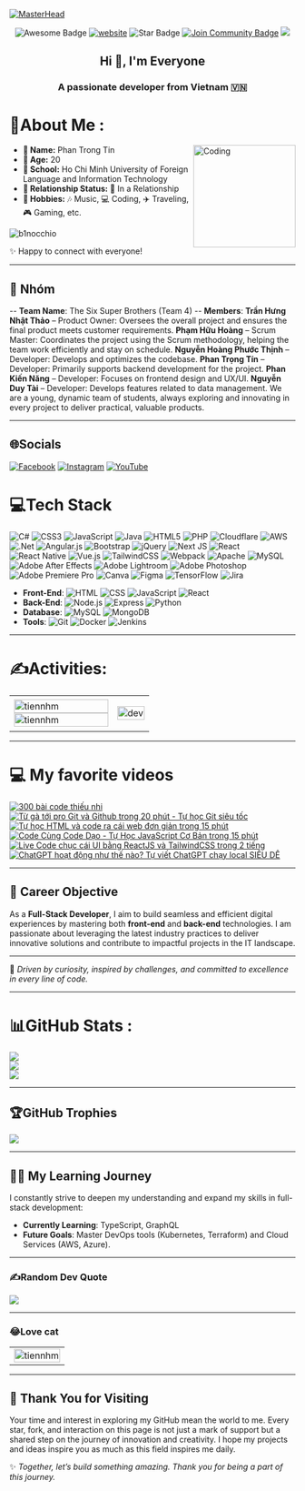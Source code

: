 [![MasterHead](https://firebasestorage.googleapis.com/v0/b/flexi-coding.appspot.com/o/dempgi7-520f8d5f-63d4-4453-8822-dbc149ae27f8.gif?alt=media&token=91c0c7b2-93c3-4029-b011-1a8703c5730d)](https://rishavchanda.io)
<!-- <img align="left" width="400" src="https://github.githubassets.com/images/modules/profile/profile-first-repo.svg" /> -->
<!-- <img align="right" width="64" src="https://img.icons8.com/color/48/vietnam-circular.png" /> -->
</h1>
<div align="center">
<img src="https://cdn.rawgit.com/sindresorhus/awesome/d7305f38d29fed78fa85652e3a63e154dd8e8829/media/badge.svg" alt="Awesome Badge"/>
<a href="https://arbeitnow.com/?utm_source=awesome-github-profile-readme"><img src="https://img.shields.io/static/v1?label=&labelColor=505050&message=arbeitnow&color=%230076D6&style=flat&logo=google-chrome&logoColor=%230076D6" alt="website"/></a>
<!-- <img src="http://hits.dwyl.com/abhisheknaiidu/awesome-github-profile-readme.svg" alt="Hits Badge"/> -->
<img src="https://img.shields.io/static/v1?label=%F0%9F%8C%9F&message=If%20Useful&style=style=flat&color=BC4E99" alt="Star Badge"/>
<a href="https://discord.gg/YPERM8en"><img src="https://img.shields.io/discord/733027681184251937.svg?style=flat&label=Join%20Community&color=7289DA" alt="Join Community Badge"/></a>
<a href="https://x.com/tincutee" ><img src="https://img.shields.io/twitter/follow/b1nocchio.svg?style=social" /> </a>
<br>
</div>

<h2 align="center">Hi 👋, I'm Everyone</h2>
<p align="center">
  <h3 align="center">A passionate developer from Vietnam 🇻🇳 </h3>
</p>

# 💫About Me :
<img align="right" alt="Coding" width="180" src="https://yt3.googleusercontent.com/i-zlYSC8n_BLiXNVF-t0etsgnRVIYrM9S3mF0TW3OoirvXw_-QXyKkdc8Wh3rifoZSqZMGA6nFg=s160-c-k-c0x00ffffff-no-rj">

- **👤 Name:** Phan Trong Tin
- **🎂 Age:** 20
- **🏫 School:** Ho Chi Minh University of Foreign Language and Information Technology
- **💑 Relationship Status:** 💞 In a Relationship
- **🎨 Hobbies:** 🎶 Music, 💻 Coding, ✈️ Traveling, 🎮 Gaming, etc.
<p align="left"> <img src="https://komarev.com/ghpvc/?username=b1nocchhio&label=Profile%20views&color=0e75b6&style=flat" alt="b1nocchio" /> </p>

✨ Happy to connect with everyone!

---

## 👥 Nhóm

-- **Team Name**: The Six Super Brothers (Team 4)
-- **Members**:
 **Trần Hưng Nhật Thảo** – Product Owner: Oversees the overall project and ensures the final product meets customer requirements.
 **Phạm Hữu Hoàng** – Scrum Master: Coordinates the project using the Scrum methodology, helping the team work efficiently and stay on schedule.
 **Nguyễn Hoàng Phước Thịnh** – Developer: Develops and optimizes the codebase.
 **Phan Trọng Tín** – Developer: Primarily supports backend development for the project.
 **Phan Kiến Năng** – Developer: Focuses on frontend design and UX/UI.
 **Nguyễn Duy Tài** – Developer: Develops features related to data management.
 We are a young, dynamic team of students, always exploring and innovating in every project to deliver practical, valuable products.

---

## 🌐Socials
[![Facebook](https://img.shields.io/badge/Facebook-%231877F2.svg?logo=Facebook&logoColor=white)](https://facebook.com/https://www.facebook.com/p2t.29/) [![Instagram](https://img.shields.io/badge/Instagram-%23E4405F.svg?logo=Instagram&logoColor=white)](https://instagram.com/https://www.instagram.com/p2t.29/) [![YouTube](https://img.shields.io/badge/YouTube-%23FF0000.svg?logo=YouTube&logoColor=white)](https://youtube.com/c/https://www.youtube.com/@p2t29) 
# 💻Tech Stack
![C#](https://img.shields.io/badge/c%23-%23239120.svg?style=flat&logo=c-sharp&logoColor=white) ![CSS3](https://img.shields.io/badge/css3-%231572B6.svg?style=flat&logo=css3&logoColor=white) ![JavaScript](https://img.shields.io/badge/javascript-%23323330.svg?style=flat&logo=javascript&logoColor=%23F7DF1E) ![Java](https://img.shields.io/badge/java-%23ED8B00.svg?style=flat&logo=java&logoColor=white) ![HTML5](https://img.shields.io/badge/html5-%23E34F26.svg?style=flat&logo=html5&logoColor=white) ![PHP](https://img.shields.io/badge/php-%23777BB4.svg?style=flat&logo=php&logoColor=white) ![Cloudflare](https://img.shields.io/badge/Cloudflare-F38020?style=flat&logo=Cloudflare&logoColor=white) ![AWS](https://img.shields.io/badge/AWS-%23FF9900.svg?style=flat&logo=amazon-aws&logoColor=white) ![.Net](https://img.shields.io/badge/.NET-5C2D91?style=flat&logo=.net&logoColor=white) ![Angular.js](https://img.shields.io/badge/angular.js-%23E23237.svg?style=flat&logo=angularjs&logoColor=white) ![Bootstrap](https://img.shields.io/badge/bootstrap-%23563D7C.svg?style=flat&logo=bootstrap&logoColor=white) ![jQuery](https://img.shields.io/badge/jquery-%230769AD.svg?style=flat&logo=jquery&logoColor=white) ![Next JS](https://img.shields.io/badge/Next-black?style=flat&logo=next.js&logoColor=white) ![React](https://img.shields.io/badge/react-%2320232a.svg?style=flat&logo=react&logoColor=%2361DAFB) ![React Native](https://img.shields.io/badge/react_native-%2320232a.svg?style=flat&logo=react&logoColor=%2361DAFB) ![Vue.js](https://img.shields.io/badge/vuejs-%2335495e.svg?style=flat&logo=vuedotjs&logoColor=%234FC08D) ![TailwindCSS](https://img.shields.io/badge/tailwindcss-%2338B2AC.svg?style=flat&logo=tailwind-css&logoColor=white) ![Webpack](https://img.shields.io/badge/webpack-%238DD6F9.svg?style=flat&logo=webpack&logoColor=black) ![Apache](https://img.shields.io/badge/apache-%23D42029.svg?style=flat&logo=apache&logoColor=white) ![MySQL](https://img.shields.io/badge/mysql-%2300f.svg?style=flat&logo=mysql&logoColor=white) ![Adobe After Effects](https://img.shields.io/badge/Adobe%20After%20Effects-9999FF.svg?style=flat&logo=Adobe%20After%20Effects&logoColor=white) ![Adobe Lightroom](https://img.shields.io/badge/Adobe%20Lightroom-31A8FF.svg?style=flat&logo=Adobe%20Lightroom&logoColor=white) ![Adobe Photoshop](https://img.shields.io/badge/adobephotoshop-%2331A8FF.svg?style=flat&logo=adobephotoshop&logoColor=white) ![Adobe Premiere Pro](https://img.shields.io/badge/Adobe%20Premiere%20Pro-9999FF.svg?style=flat&logo=Adobe%20Premiere%20Pro&logoColor=white) ![Canva](https://img.shields.io/badge/Canva-%2300C4CC.svg?style=flat&logo=Canva&logoColor=white) 	![Figma](https://img.shields.io/badge/figma-%23F24E1E.svg?style=flat&logo=figma&logoColor=white) ![TensorFlow](https://img.shields.io/badge/TensorFlow-%23FF6F00.svg?style=flat&logo=TensorFlow&logoColor=white) ![Jira](https://img.shields.io/badge/jira-%230A0FFF.svg?style=flat&logo=jira&logoColor=white)
- **Front-End**: ![HTML](https://img.shields.io/badge/HTML5-E34F26?logo=html5&logoColor=white) ![CSS](https://img.shields.io/badge/CSS3-1572B6?logo=css3&logoColor=white) ![JavaScript](https://img.shields.io/badge/JavaScript-F7DF1E?logo=javascript&logoColor=black) ![React](https://img.shields.io/badge/React-61DAFB?logo=react&logoColor=black) 
- **Back-End**: ![Node.js](https://img.shields.io/badge/Node.js-339933?logo=node.js&logoColor=white) ![Express](https://img.shields.io/badge/Express-000000?logo=express&logoColor=white) ![Python](https://img.shields.io/badge/Python-3776AB?logo=python&logoColor=white)
- **Database**: ![MySQL](https://img.shields.io/badge/MySQL-4479A1?logo=mysql&logoColor=white) ![MongoDB](https://img.shields.io/badge/MongoDB-47A248?logo=mongodb&logoColor=white)
- **Tools**: ![Git](https://img.shields.io/badge/Git-F05032?logo=git&logoColor=white) ![Docker](https://img.shields.io/badge/Docker-2496ED?logo=docker&logoColor=white) ![Jenkins](https://img.shields.io/badge/Jenkins-D24939?logo=jenkins&logoColor=white)

---

# ✍Activities:
<table style="width:100%;">
  <tr>
    <td>
      <img src="https://github-readme-stats.vercel.app/api/top-langs/?username=tiennhm&bg_color=FFFFFF00&text_color=179fa3&layout=compact&hide=CSS&langs_count=10&custom_title=Top%20ngôn%20ngữ%20được%20dùng" alt="tiennhm" width="100%"/>
      <img src="https://github-readme-stats.vercel.app/api?username=tiennhm&bg_color=FFFFFF00&text_color=179fa3&show_icons=true&count_private=true&include_all_commits=true&custom_title=Hoạt%20động%20trên%20Github" alt="tiennhm" width="100%"/>
    </td>
    <td>
      <p align="center"> 
        <img src="https://cdn.dribbble.com/users/1059583/screenshots/4171367/coding-freak.gif" alt="dev" width="100%"/>
      </p>
    </td>
  </tr>
</table>

---

# 💻 My favorite videos
<!-- YouTube video cards from https://github.com/DenverCoder1/github-readme-youtube-cards -->
<!-- If you want to display the latest videos, then simply follow the instructions in the above repo. -->
<!-- If you however want to select which videos display, then you can manually generate the video link by changing the below parameters in angle brackets. -->
<!-- https://ytcards.demolab.com/?id=<video ID>&title=<video+title>&lang=en&timestamp=<video publish date in Unix time format>&background_color=%230d1117&title_color=%23ffffff&stats_color=%23dedede&max_title_lines=1&width=250&border_radius=5&duration=<video duration in seconds> "<video title>") -->
<!-- BEGIN YOUTUBE-CARDS -->
[![300 bài code thiếu nhi](https://ytcards.demolab.com/?id=IjWuRvHyS3Q&title=300+bài+code+thiếu+nhi&lang=en&timestamp=1636628400&background_color=%230d1117&title_color=%23ffffff&stats_color=%23dedede&max_title_lines=1&width=250&border_radius=5&duration=436 "300 bài code thiếu nhi")](https://www.youtube.com/watch?v=IjWuRvHyS3Q)
[![Từ gà tới pro Git và Github trong 20 phút - Tự học Git siêu tốc](https://ytcards.demolab.com/?id=1JuYQgpbrW0&title=Từ+gà+tới+pro+Git+và+Github+trong+20+phút+-+Tự+học+Git+siêu+tốcb&lang=en&timestamp=1638183600&background_color=%230d1117&title_color=%23ffffff&stats_color=%23dedede&max_title_lines=1&width=250&border_radius=5&duration=380 "Từ gà tới pro Git và Github trong 20 phút - Tự học Git siêu tốc
")](https://www.youtube.com/watch?v=1JuYQgpbrW0)
[![Tự học HTML và code ra cái web đơn giản trong 15 phút](https://ytcards.demolab.com/?id=jSyH0HxKQPY&title=Tự+học+HTML+và+code+ra+cái+web+đơn+giản+trong+15+phút&lang=en&timestamp=1693396800&background_color=%230d1117&title_color=%23ffffff&stats_color=%23dedede&max_title_lines=1&width=250&border_radius=5&duration=786 "Tự học HTML và code ra cái web đơn giản trong 15 phút")](https://www.youtube.com/watch?v=jSyH0HxKQPY)
[![Code Cùng Code Dạo - Tự Học JavaScript Cơ Bản trong 15 phút](https://ytcards.demolab.com/?id=ZIgDYEZl1VE&title=Code+cùng+Code+Dạo+-+Tự+Học+Javascrpit+Cơ+Bản+Trong+15+phút&lang=en&timestamp=1698663600&background_color=%230d1117&title_color=%23ffffff&stats_color=%23dedede&max_title_lines=1&width=250&border_radius=5&duration=695 "Code Cùng Code Dạo - Tự Học JavaScript Cơ Bản trong 15 phút")](https://www.youtube.com/watch?v=ZIgDYEZl1VE)
[![Live Code chục cái UI bằng ReactJS và TailwindCSS trong 2 tiếng](https://ytcards.demolab.com/?id=g7rABOkk1cU&title=Live+Code+chục+cái+UI+bằng+ReactJS+và+TailwindCSS&lang=en&timestamp=1690632000&background_color=%230d1117&title_color=%23ffffff&stats_color=%23dedede&max_title_lines=1&width=250&border_radius=5&duration=860 "Live Code chục cái UI bằng ReactJS và TailwindCSS trong 2 tiếng")](https://www.youtube.com/watch?v=g7rABOkk1cU)
[![ChatGPT hoạt động như thế nào? Tự viết ChatGPT chạy local SIÊU DỄ](https://ytcards.demolab.com/?id=L7AWT4QMlYw&title=ChatGPT+hoạt+động+như+thế+nào?&lang=en&timestamp=1616324400&background_color=%230d1117&title_color=%23ffffff&stats_color=%23dedede&max_title_lines=1&width=250&border_radius=5&duration=1253 "ChatGPT hoạt động như thế nào? Tự viết ChatGPT chạy local SIÊU DỄ")](https://www.youtube.com/watch?v=L7AWT4QMlYw)
<!-- END YOUTUBE-CARDS -->

---

## 🌟 Career Objective

As a **Full-Stack Developer**, I aim to build seamless and efficient digital experiences by mastering both **front-end** and **back-end** technologies. I am passionate about leveraging the latest industry practices to deliver innovative solutions and contribute to impactful projects in the IT landscape.

--- 
🔗 _Driven by curiosity, inspired by challenges, and committed to excellence in every line of code._

---


# 📊GitHub Stats :
![](https://github-readme-stats.vercel.app/api?username=b1nocchio&theme=gotham&hide_border=false&include_all_commits=false&count_private=false)<br/>
![](https://github-readme-streak-stats.herokuapp.com/?user=b1nocchio&theme=gotham&hide_border=false)<br/>
![](https://github-readme-stats.vercel.app/api/top-langs/?username=b1nocchio&theme=gotham&hide_border=false&include_all_commits=false&count_private=false&layout=compact)

---

## 🏆GitHub Trophies
![](https://github-trophies.vercel.app/?username=b1nocchio&theme=tokyonight&no-frame=false&no-bg=true&margin-w=4)

---

## 👨‍💻 My Learning Journey

I constantly strive to deepen my understanding and expand my skills in full-stack development:
- **Currently Learning**: TypeScript, GraphQL
- **Future Goals**: Master DevOps tools (Kubernetes, Terraform) and Cloud Services (AWS, Azure).

---
 
### ✍️Random Dev Quote
![](https://quotes-github-readme.vercel.app/api?type=horizontal&theme=tokyonight)

---

### 😂Love cat
<table style="width:100%;">
  <tr>
    <td>
      <img src="https://media.tenor.com/uZv4t9KXvCMAAAAM/rainbow-cat-rainbow.gif" alt="tiennhm" width="100%"/>
    </td>
</table>

---

## 🙏 **Thank You for Visiting**

Your time and interest in exploring my GitHub mean the world to me. Every star, fork, and interaction on this page is not just a mark of support but a shared step on the journey of innovation and creativity. I hope my projects and ideas inspire you as much as this field inspires me daily.

✨ _Together, let’s build something amazing. Thank you for being a part of this journey._



